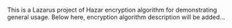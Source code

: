 This is a Lazarus project of Hazar encryption algorithm for demonstrating general usage.
Below here, encryption algorithm description will be added...
